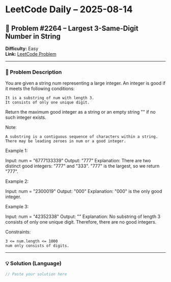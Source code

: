 # LeetCode Daily – 2025-08-14

## 🧠 Problem #2264 – **Largest 3-Same-Digit Number in String**
**Difficulty:** Easy  
**Link:** [LeetCode Problem](https://leetcode.com/problems/largest-3-same-digit-number-in-string)

---

### 📝 Problem Description

You are given a string num representing a large integer. An integer is good if it meets the following conditions:


	It is a substring of num with length 3.
	It consists of only one unique digit.


Return the maximum good integer as a string or an empty string &quot;&quot; if no such integer exists.

Note:


	A substring is a contiguous sequence of characters within a string.
	There may be leading zeroes in num or a good integer.


 
Example 1:


Input: num = &quot;6777133339&quot;
Output: &quot;777&quot;
Explanation: There are two distinct good integers: &quot;777&quot; and &quot;333&quot;.
&quot;777&quot; is the largest, so we return &quot;777&quot;.


Example 2:


Input: num = &quot;2300019&quot;
Output: &quot;000&quot;
Explanation: &quot;000&quot; is the only good integer.


Example 3:


Input: num = &quot;42352338&quot;
Output: &quot;&quot;
Explanation: No substring of length 3 consists of only one unique digit. Therefore, there are no good integers.


 
Constraints:


	3 <= num.length <= 1000
	num only consists of digits.

---

### 💡 Solution (Language)

```cpp
// Paste your solution here
